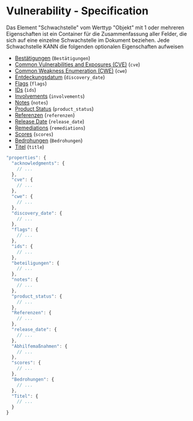 # Vulnerability - Specification

Das Element "Schwachstelle" vom Werttyp "Objekt" mit 1 oder mehreren Eigenschaften ist ein Container für die Zusammenfassung aller Felder, die sich auf eine einzelne Schwachstelle im Dokument beziehen.
Jede Schwachstelle KANN die folgenden optionalen Eigenschaften aufweisen

* [Bestätigungen](vulnerabilities/vulnerability/acknowledgments-spec.de.md) (`Bestätigungen`)
* [Common Vulnerabilities and Exposures (CVE)](vulnerabilities/vulnerability/cve-spec.de.md) (`cve`)
* [Common Weakness Enumeration (CWE)](vulnerabilities/vulnerability/cwe-spec.de.md) (`cwe`)
* [Entdeckungsdatum](verwundbarkeiten/verwundbarkeit/discovery_date-spec.de.md) (`discovery_date`)
* [Flags](Schwachstellen/Schwachstellen/flags-spec.de.md) (`flags`)
* [IDs](Schwachstellen/Schwachstellen/ids-spec.de.md) (`ids`)
* [Involvements](vulnerabilities/vulnerability/involvements-spec.de.md) (`involvements`)
* [Notes](vulnerabilities/vulnerability/notes-spec.de.md) (`notes`)
* [Product Status](vulnerabilities/vulnerability/product_status-spec.de.md) (`product_status`)
* [Referenzen](verwundbarkeiten/verwundbarkeit/referenzen-spec.de.md) (`referenzen`)
* [Release Date](vulnerabilities/vulnerability/release_date-spec.de.md) (`release_date`)
* [Remediations](vulnerabilities/vulnerability/remediations-spec.de.md) (`remediations`)
* [Scores](Schwachstellen/Schwachstellen/Scores-spec.de.md) (`scores`)
* [Bedrohungen](Schwachstellen/Schwachstellen/threats-spec.de.md) (`Bedrohungen`)
* [Titel](Schwachstellen/Schwachstellen/Title-spec.de.md) (`title`)

```javascript
"properties": {
  "acknowledgments": {
    // ...
  },
  "cve": {
    // ...
  },
  "cwe": {
    // ...
  },
  "discovery_date": {
    // ...
  },
  "flags": {
    // ...
  },
  "ids": {
    // ...
  },
  "beteiligungen": {
    // ...
  },
  "notes": {
    // ...
  },
  "product_status": {
    // ...
  },
  "Referenzen": {
    // ...
  },
  "release_date": {
    // ...
  },
  "Abhilfemaßnahmen": {
    // ...
  },
  "scores": {
    // ...
  },
  "Bedrohungen": {
    // ...
  },
  "Titel": {
    // ...
  }
}
```